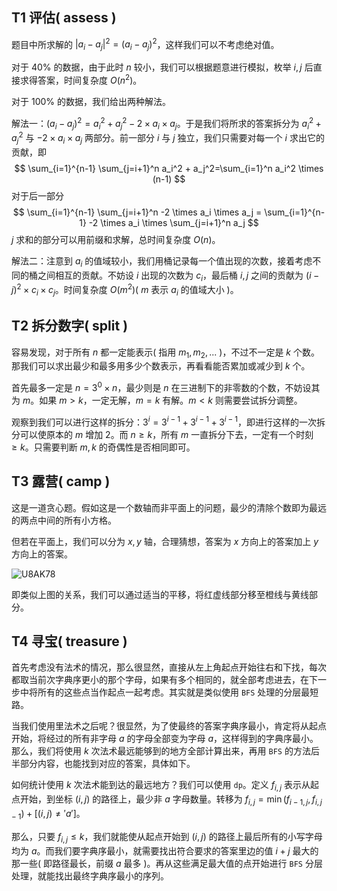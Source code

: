 ## T1 评估( assess )

题目中所求解的 $|a_i - a_j|^2 = (a_i - a_j)^2$，这样我们可以不考虑绝对值。

对于 $40\%$ 的数据，由于此时 $n$ 较小，我们可以根据题意进行模拟，枚举 $i,j$ 后直接求得答案，时间复杂度 $O(n^2)$。

对于 $100\%$ 的数据，我们给出两种解法。

解法一：$(a_i - a_j)^2 = a_i^2 + a_j^2 - 2 \times a_i \times a_j$。于是我们将所求的答案拆分为 $a_i^2 + a_j^2$ 与 $-2 \times a_i \times a_j$ 两部分。前一部分 $i$ 与 $j$ 独立，我们只需要对每一个 $i$ 求出它的贡献，即
$$
\sum_{i=1}^{n-1} \sum_{j=i+1}^n a_i^2 + a_j^2=\sum_{i=1}^n a_i^2 \times (n-1)
$$
对于后一部分
$$
\sum_{i=1}^{n-1} \sum_{j=i+1}^n -2 \times a_i \times a_j = \sum_{i=1}^{n-1} -2 \times a_i \times  \sum_{j=i+1}^n a_j
$$
$j$ 求和的部分可以用前缀和求解，总时间复杂度 $O(n)$。

解法二：注意到 $a_i$ 的值域较小，我们用桶记录每一个值出现的次数，接着考虑不同的桶之间相互的贡献。不妨设 $i$ 出现的次数为 $c_i$，最后桶 $i,j$ 之间的贡献为 $(i-j)^2 \times c_i \times c_j$。时间复杂度 $O(m^2)$( $m$ 表示 $a_i$ 的值域大小 )。



## T2 拆分数字( split )

容易发现，对于所有 $n$ 都一定能表示( 指用 $m_1,m_2,...$ )，不过不一定是 $k$ 个数。那我们可以求出最少和最多用多少个数表示，再看看能否累加或减少到 $k$ 个。

首先最多一定是 $n = 3^0 \times n$，最少则是 $n$ 在三进制下的非零数的个数，不妨设其为 $m$。如果 $m > k$，一定无解，$m = k$ 有解。$m < k$ 则需要尝试拆分调整。

观察到我们可以进行这样的拆分：$3^i = 3^{i-1} + 3^{i-1} + 3^{i-1}$，即进行这样的一次拆分可以使原本的 $m$ 增加 $2$。而 $n \ge k$，所有 $m$ 一直拆分下去，一定有一个时刻 $\ge k$。只需要判断 $m,k$ 的奇偶性是否相同即可。



## T3 露营( camp )

这是一道贪心题。假如这是一个数轴而非平面上的问题，最少的清除个数即为最远的两点中间的所有小方格。

但若在平面上，我们可以分为 $x,y$ 轴，合理猜想，答案为 $x$ 方向上的答案加上 $y$ 方向上的答案。

![U8AK78](E:\模拟赛组题\普及组\1\solution\T3.jpg)

即类似上图的关系，我们可以通过适当的平移，将红虚线部分移至橙线与黄线部分。



## T4 寻宝( treasure )

首先考虑没有法术的情况，那么很显然，直接从左上角起点开始往右和下找，每次都取当前次字典序更小的那个字母，如果有多个相同的，就全部考虑进去，在下一步中将所有的这些点当作起点一起考虑。其实就是类似使用 `BFS` 处理的分层最短路。

当我们使用里法术之后呢？很显然，为了使最终的答案字典序最小，肯定将从起点开始，将经过的所有非字母 $a$ 的字母全部变为字母 $a$，这样得到的字典序最小。那么，我们将使用 $k$ 次法术最远能够到的地方全部计算出来，再用 `BFS` 的方法后半部分内容，也能找到对应的答案，具体如下。

如何统计使用 $k$ 次法术能到达的最远地方？我们可以使用 `dp`。定义 $f_{i,j}$ 表示从起点开始，到坐标 $(i,j)$ 的路径上，最少非 $a$ 字母数量。转移为 $f_{i,j} = \min(f_{i-1,j},f_{i,j-1}) + [(i,j) \not= 'a']$。

那么，只要 $f_{i,j} \le k$，我们就能使从起点开始到 $(i,j)$ 的路径上最后所有的小写字母均为 $a$。而我们要字典序最小，就需要找出符合要求的答案里边的值 $i+j$ 最大的那一些( 即路径最长，前缀 $a$ 最多 )。再从这些满足最大值的点开始进行 `BFS` 分层处理，就能找出最终字典序最小的序列。